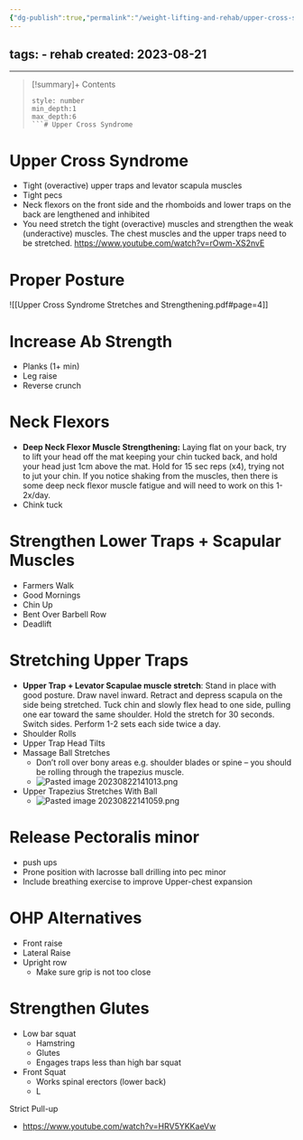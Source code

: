 ```yaml
---
{"dg-publish":true,"permalink":"/weight-lifting-and-rehab/upper-cross-syndrome-rehab/"}
---
```


tags:
	- rehab
created: 2023-08-21
---
---

>[!summary]+ Contents
>```toc
>style: number
>min_depth:1
>max_depth:6
>```# Upper Cross Syndrome

# Upper Cross Syndrome
- Tight (overactive) upper traps and levator scapula muscles
- Tight pecs
- Neck flexors on the front side and the rhomboids and lower traps on the back are lengthened and inhibited
- You need stretch the tight (overactive) muscles and strengthen the weak (underactive) muscles. The chest muscles and the upper traps need to be stretched.
https://www.youtube.com/watch?v=rOwm-XS2nvE

# Proper Posture
![[Upper Cross Syndrome Stretches and Strengthening.pdf#page=4]]

# Increase Ab Strength
- Planks (1+ min)
- Leg raise
- Reverse crunch

# Neck Flexors
- **Deep Neck Flexor Muscle Strengthening:** Laying flat on your back, try to lift your head off the mat keeping your chin tucked back, and hold your head just 1cm above the mat. Hold for 15 sec reps (x4), trying not to jut your chin. If you notice shaking from the muscles, then there is some deep neck flexor muscle fatigue and will need to work on this 1-2x/day.
- Chink tuck

# Strengthen Lower Traps + Scapular Muscles
- Farmers Walk
- Good Mornings
- Chin Up
- Bent Over Barbell Row
- Deadlift

# Stretching Upper Traps
- **Upper Trap + Levator Scapulae muscle stretch**: Stand in place with good posture. Draw navel inward. Retract and depress scapula on the side being stretched. Tuck chin and slowly flex head to one side, pulling one ear toward the same shoulder. Hold the stretch for 30 seconds. Switch sides. Perform 1-2 sets each side twice a day.
- Shoulder Rolls
- Upper Trap Head Tilts
- Massage Ball Stretches
	- Don’t roll over bony areas e.g. shoulder blades or spine – you should be rolling through the trapezius muscle.
	- ![Pasted image 20230822141013.png](/img/user/Weight%20Lifting%20and%20Rehab/attachments/Pasted%20image%2020230822141013.png)
- Upper Trapezius Stretches With Ball
	- ![Pasted image 20230822141059.png](/img/user/Weight%20Lifting%20and%20Rehab/attachments/Pasted%20image%2020230822141059.png)

# Release Pectoralis minor
- push ups
- Prone position with lacrosse ball drilling into pec minor
- Include breathing exercise to improve Upper-chest expansion

# OHP Alternatives
- Front raise
- Lateral Raise
- Upright row
	- Make sure grip is not too close


# Strengthen Glutes
- Low bar squat
	- Hamstring
	- Glutes
	- Engages traps less than high bar squat
- Front Squat
	- Works spinal erectors (lower back)
	- L

Strict Pull-up
- https://www.youtube.com/watch?v=HRV5YKKaeVw